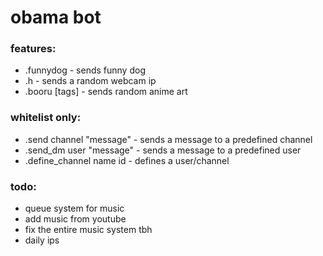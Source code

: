 # obama bot

### features:
- .funnydog - sends funny dog
- .h - sends a random webcam ip
- .booru [tags] - sends random anime art

### whitelist only:
- .send channel "message" - sends a message to a predefined channel
- .send_dm user "message" - sends a message to a predefined user
- .define_channel name id - defines a user/channel

### todo:
- queue system for music
- add music from youtube
- fix the entire music system tbh
- daily ips
